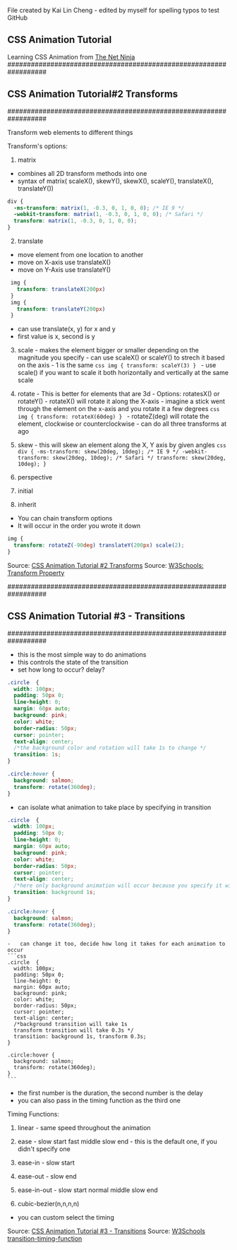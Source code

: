 File created by Kai Lin Cheng - edited by myself for spelling typos to test GitHub
## CSS Animation Tutorial

Learning CSS Animation from [The Net Ninja](https://www.youtube.com/watch?v=jgw82b5Y2MU)
##################################################################
## CSS Animation Tutorial#2 Transforms
##################################################################

Transform web elements to different things

Transform's options:
  1. matrix
  -   combines all 2D transform methods into one
  -   syntax of matrix( scaleX(), skewY(), skewX(), scaleY(), translateX(), translateY())
  ```css
  div {
    -ms-transform: matrix(1, -0.3, 0, 1, 0, 0); /* IE 9 */
    -webkit-transform: matrix(1, -0.3, 0, 1, 0, 0); /* Safari */
    transform: matrix(1, -0.3, 0, 1, 0, 0);
  }
  ```

  2. translate
   -   move element from one location to another
   -   move on X-axis use translateX()
   -   move on Y-Axis use translateY()
   ```css
    img {
      transform: translateX(200px)
    }
    img {
      transform: translateY(200px)
    }
   ```
   -   can use translate(x, y) for x and y
   -   first value is x, second is y

  3. scale
    -   makes the element bigger or smaller depending on the magnitude you specify
    -   can use scaleX() or scaleY() to strech it based on the axis
    -   1 is the same
    ```css
    img {
      transform: scaleY(3)
    }
    ```
    -   use scale() if you want to scale it both horizontally and vertically at the same scale

  4. rotate
    -   This is better for elements that are 3d
    -   Options: rotatesX() or rotateY()
    -   rotateX() will rotate it along the X-axis
    -   imagine a stick went through the element on the x-axis and you rotate it a few degrees
    ```css
    img {
      transform: rotateX(60deg)
    }
    ```
    -   rotateZ(deg) will rotate the element, clockwise or counterclockwise
    -   can do all three transforms at ago

  5. skew
    -   this will skew an element along the X, Y axis by given angles
    ```css
    div {
      -ms-transform: skew(20deg, 10deg); /* IE 9 */
      -webkit-transform: skew(20deg, 10deg); /* Safari */
      transform: skew(20deg, 10deg);
    }
    ```

  6. perspective
  7. initial
  8. inherit

  -   You can chain transform options
  -   It will occur in the order you wrote it down
  ```css
  img {
    transform: rotateZ(-90deg) translateY(200px) scale(2);
  }
  ```

Source: [CSS Animation Tutorial #2 Transforms](https://www.youtube.com/watch?v=PH35-BDak0M)
Source: [W3Schools: Transform Property](https://www.w3schools.com/cssref/css3_pr_transform.asp)

##################################################################
## CSS Animation Tutorial #3 - Transitions
##################################################################

  -   this is the most simple way to do animations
  -   this controls the state of the transition
  -   set how long to occur? delay?


  ```css
  .circle  {
    width: 100px;
    padding: 50px 0;
    line-height: 0;
    margin: 60px auto;
    background: pink;
    color: white;
    border-radius: 50px;
    cursor: pointer;
    text-align: center;
    /*the background color and rotation will take 1s to change */
    transition: 1s;
  }

  .circle:hover {
    background: salmon;
    transform: rotate(360deg);
  }
  ```

  -   can isolate what animation to take place by specifying in transition
  ```css
  .circle  {
    width: 100px;
    padding: 50px 0;
    line-height: 0;
    margin: 60px auto;
    background: pink;
    color: white;
    border-radius: 50px;
    cursor: pointer;
    text-align: center;
    /*here only background animation will occur because you specify it with background*/
    transition: background 1s;
  }

  .circle:hover {
    background: salmon;
    transform: rotate(360deg);
  }
  ```

    -   can change it too, decide how long it takes for each animation to occur
    ```css
    .circle  {
      width: 100px;
      padding: 50px 0;
      line-height: 0;
      margin: 60px auto;
      background: pink;
      color: white;
      border-radius: 50px;
      cursor: pointer;
      text-align: center;
      /*background transition will take 1s
      transform transition will take 0.3s */
      transition: background 1s, transform 0.3s;
    }

    .circle:hover {
      background: salmon;
      transform: rotate(360deg);
    }
    ```

   -   the first number is the duration, the second number is the delay
   -   you can also pass in the timing function as the third one

   Timing Functions:
   1. linear
    -   same speed throughout the animation

   2. ease
    -   slow start    fast middle    slow end
    -   this is the default one, if you didn't specify one

   2. ease-in
    -  slow start

   3. ease-out
    -   slow end

   4. ease-in-out
    -   slow start  normal middle   slow end

   5. cubic-bezier(n,n,n,n)
   -   you can custom select the timing


Source: [CSS Animation Tutorial #3 - Transitions](https://www.youtube.com/watch?v=oYlJR4Le228)
Source: [W3Schools transition-timing-function](https://www.w3schools.com/cssref/css3_pr_transition-timing-function.asp)
